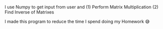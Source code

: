 I use Numpy to get input from user and (1) Perform Matrix Multiplication (2) Find Inverse of Matrixes

I made this program to reduce the time I spend doing my Homework 😅
